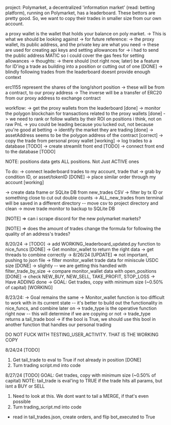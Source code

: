 project: Polymarket, a decentralized 'information market' (read: betting platform), running on Polymarket,
has a leaderboard. These bettors are pretty good. So, we want to copy their trades in smaller size from our
own account.

a proxy wallet is the wallet that holds your balance on poly market.
-> This is what we should be looking against
-> for future reference:
-> the proxy wallet, its public address, and the private key are what you need
-> these are used for creating api keys and setting allowances for
-> i had to send the public address MATIC so i could cover the gas fees for setting allowances
-> thoughts:
-> there should (not right now, later) be a feature for ID'ing a trade as building into a position
or cutting out of one [DONE]
-> blindly following trades from the leaderboard doesnt provide enough context

erc1155 represent the shares of the long/short position
-> these will be from a contract, to our proxy address
-> The inverse will be a transfer of ERC20 from our proxy address to exchange contract

workflow:
-> get the proxy wallets from the leaderboard [done]
-> monitor the polygon blockchain for transactions related to the proxy wallets [done]
-> we need to rank or follow wallets by their ROI on positions i think, not on raw PnL
-> you could be leading because you lucked out, not because you're good at betting
-> identify the market they are trading [done]
-> assetAddress seems to be the polygon address of the contract [correct]
-> copy the trade from personal proxy wallet [working]
-> log trades to a database [TODO]
-> create streamlit front end [TODO]
-> connect front end to the database [TODO]

NOTE: positions data gets ALL positions. Not Just ACTIVE ones

To do:
-> connect leaderboard trades to my account, trade that
-> grab by condition ID, or asset/tokenID [DONE]
-> place similar order through my account [working]

-> create data frame or SQLite DB from new_trades CSV
-> filter by tx ID or something close to cut out double counts
-> ALL_new_trades from terminal will be saved in a different directory -- move csv to project directory and clean
-> move trade monitor to backup to SQLite DB

[NOTE] => can i scrape discord for the new polymarket markets?

[NOTE] => does the amount of trades change the formula for following the quality of an address's trades?

8/20/24 -> [TODO]
-> add WORKING_leaderboard_updated.py function to nice_funcs [DONE]
-> Get monitor_wallet to return the right data
-> get threads to combine correctly
-> 8/26/24 [UPDATE] => not important, pushing to json file
-> filter monitor_wallet trade data for miniscule USDC size [DONE]
-> slightly -- we are getting this handled with filter_trade_by_size
-> compare monitor_wallet data with open_positions [DONE]
-> check NEW_BUY, NEW_SELL, TAKE_PROFIT, STOP_LOSS
-> Have ADDING done
-> GOAL: Get trades, copy with minimum size (~0.50% of capital) [WORKING]

8/23/24:
-> Goal remains the same
-> Monitor_wallet function is too difficult to work with in its current state -- it's better to build out the functionality in nice_funcs, and combine later on
-> trade_type is the operative function right now -- this will determine if we are copying or not
-> trade_type returns a tail_trade bool
-> if the bool is True, we should use this bool in another function that handles our personal trading

DO NOT FUCK WITH TESTING_USER_ACTIVITY. THAT IS THE WORKING COPY

8/24/24 [TODO]
1. Get tail_trade to eval to True if not already in position [DONE]
2. Turn trading script.md into code

8/27/24 [TODO]
GOAL: Get trades, copy with minimum size (~0.50% of capital)
NOTE: tail_trade is eval'ing to TRUE if the trade hits all params, but isnt a BUY or SELL
1. Need to look at this. We dont want to tail a MERGE, if that's even possible
2. Turn trading_script.md into code
- read in tail_trades.json, create orders, and flip bot_executed to True














